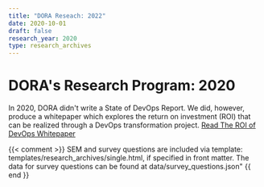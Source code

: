 ```yaml
---
title: "DORA Reseach: 2022"
date: 2020-10-01
draft: false
research_year: 2020
type: research_archives
---
```


# DORA's Research Program: 2020
In 2020, DORA didn't write a State of DevOps Report. We did, however, produce a whitepaper which explores the return on investment (ROI) that can be realized through a DevOps transformation project. [Read The ROI of DevOps Whitepaper](https://cloud.google.com/resources/roi-of-devops-transformation-whitepaper)

{{< comment >}}
    SEM and survey questions are included via template: templates/research_archives/single.html, if specified in front matter. The data for survey questions can be found at data/survey_questions.json"
{{ end }}